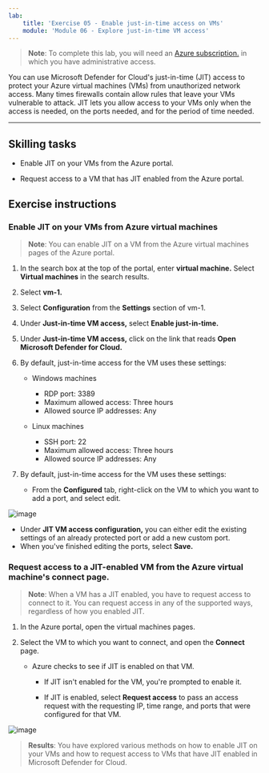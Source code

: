 ```yaml
---
lab:
    title: 'Exercise 05 - Enable just-in-time access on VMs'    
    module: 'Module 06 - Explore just-in-time VM access'
---
```



>**Note**: To complete this lab, you will need an [Azure subscription.](https://azure.microsoft.com/en-us/free/?azure-portal=true) in which you have administrative access. 


You can use Microsoft Defender for Cloud's just-in-time (JIT) access to protect your Azure virtual machines (VMs) from unauthorized network access. Many times firewalls contain allow rules that leave your VMs vulnerable to attack. JIT lets you allow access to your VMs only when the access is needed, on the ports needed, and for the period of time needed. 

---

## Skilling tasks

- Enable JIT on your VMs from the Azure portal.

- Request access to a VM that has JIT enabled from the Azure portal.

## Exercise instructions 

### Enable JIT on your VMs from Azure virtual machines

>**Note**: You can enable JIT on a VM from the Azure virtual machines pages of the Azure portal.

1. In the search box at the top of the portal, enter **virtual machine.** Select **Virtual machines** in the search results.

2. Select **vm-1.**
 
3. Select **Configuration** from the **Settings** section of vm-1.
   
4. Under **Just-in-time VM access,** select **Enable just-in-time.**

5. Under **Just-in-time VM access,** click on the link that reads **Open Microsoft Defender for Cloud.**

6. By default, just-in-time access for the VM uses these settings:

   - Windows machines
   
     - RDP port: 3389
     - Maximum allowed access: Three hours
     - Allowed source IP addresses: Any

   - Linux machines
     - SSH port: 22
     - Maximum allowed access: Three hours
     - Allowed source IP addresses: Any
   
7. By default, just-in-time access for the VM uses these settings:

   - From the **Configured** tab, right-click on the VM to which you want to add a port, and select edit.
  
 ![image](https://github.com/MicrosoftLearning/Secure-Azure-services-and-workloads-with-Microsoft-Defender-for-Cloud-regulatory-compliance-controls/assets/91347931/66cf98b6-2ce0-43c7-a7be-b5d69bcfac1d)

   - Under **JIT VM access configuration,** you can either edit the existing settings of an already protected port or add a new custom port.
   - When you've finished editing the ports, select **Save.**   

### Request access to a JIT-enabled VM from the Azure virtual machine's connect page.

>**Note**: When a VM has a JIT enabled, you have to request access to connect to it. You can request access in any of the supported ways, regardless of how you enabled JIT.
   
1. In the Azure portal, open the virtual machines pages.

2. Select the VM to which you want to connect, and open the **Connect** page.

   - Azure checks to see if JIT is enabled on that VM.

        - If JIT isn't enabled for the VM, you're prompted to enable it.
    
        - If JIT is enabled, select **Request access** to pass an access request with the requesting IP, time range, and ports that were configured for that VM.

![image](https://github.com/MicrosoftLearning/Secure-Azure-services-and-workloads-with-Microsoft-Defender-for-Cloud-regulatory-compliance-controls/assets/91347931/7e454150-bc04-47bc-afa1-e0a1e8af17f9)






> **Results**: You have explored various methods on how to enable JIT on your VMs and how to request access to VMs that have JIT enabled in Microsoft Defender for Cloud.
